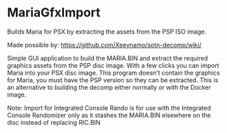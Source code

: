 # MariaGfxImport
Builds Maria for PSX by extracting the assets from the PSP ISO image. 

Made possible by: https://github.com/Xeeynamo/sotn-decomp/wiki/

Simple GUI application to build the MARIA.BIN and extract the required graphics assets from the PSP disc image. With a few clicks you can import Maria into your PSX disc image. This program doesn't contain the graphics for Maria, you must have the PSP version so they can be extracted. This is an alternative to building the decomp either normally or with the Docker image. 

Note: Import for Integrated Console Rando is for use with the Integrated Console Randomizer only as it stashes the MARIA.BIN elsewhere on the disc instead of replacing RIC.BIN
